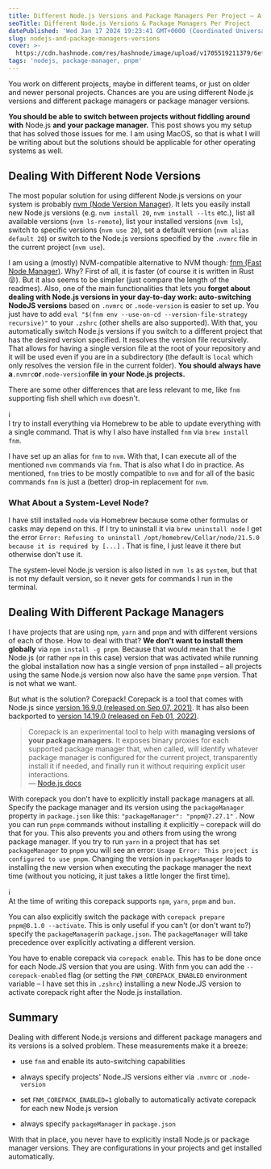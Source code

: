 ```yaml
---
title: Different Node.js Versions and Package Managers Per Project – A Solved Problem
seoTitle: Different Node.js Versions & Package Managers Per Project
datePublished: 'Wed Jan 17 2024 19:23:41 GMT+0000 (Coordinated Universal Time)'
slug: nodejs-and-package-managers-versions
cover: >-
  https://cdn.hashnode.com/res/hashnode/image/upload/v1705519211379/6efceea6-04fe-4e65-b0a9-886d3215dfde.png
tags: 'nodejs, package-manager, pnpm'
---
```


You work on different projects, maybe in different teams, or just on older and newer personal projects. Chances are you are using different Node.js versions and different package managers or package manager versions.

**You should be able to switch between projects without fiddling around with** Node.js **and your package manager.** This post shows you my setup that has solved those issues for me. I am using MacOS, so that is what I will be writing about but the solutions should be applicable for other operating systems as well.

## Dealing With Different Node Versions

The most popular solution for using different Node.js versions on your system is probably [nvm (Node Version Manager)](https://github.com/nvm-sh/nvm). It lets you easily install new Node.js versions (e.g. `nvm install 20`, `nvm install --lts` etc.), list all available versions (`nvm ls-remote`), list your installed versions (`nvm ls`), switch to specific versions (`nvm use 20`), set a default version (`nvm alias default 20`) or switch to the Node.js versions specified by the `.nvmrc` file in the current project (`nvm use`).

I am using a (mostly) NVM-compatible alternative to NVM though: [fnm (Fast Node Manager)](https://github.com/Schniz/fnm). Why? First of all, it is faster (of course it is written in Rust 😝). But it also seems to be simpler (just compare the length of the readmes). Also, one of the main functionalities that lets you **forget about dealing with Node.js versions in your day-to-day work: auto-switching NodeJS versions** based on `.nvmrc` or `.node-version` is easier to set up. You just have to add `eval "$(fnm env --use-on-cd --version-file-strategy recursive)"` to your `.zshrc` (other shells are also supported). With that, you automatically switch Node.js versions if you switch to a different project that has the desired version specified. It resolves the version file recursively. That allows for having a single version file at the root of your repository and it will be used even if you are in a subdirectory (the default is `local` which only resolves the version file in the current folder). **You should always have a**`.nvmrc`**or**`.node-version`**file in your Node.js projects.**

There are some other differences that are less relevant to me, like `fnm` supporting fish shell which `nvm` doesn't.

<div data-node-type="callout">
<div data-node-type="callout-emoji">ℹ</div>
<div data-node-type="callout-text">I try to install everything via Homebrew to be able to update everything with a single command. That is why I also have installed <code>fnm</code> via <code>brew install fnm</code>.</div>
</div>

I have set up an alias for `fnm` to `nvm`. With that, I can execute all of the mentioned `nvm` commands via `fnm`. That is also what I do in practice. As mentioned, `fnm` tries to be mostly compatible to `nvm` and for all of the basic commands `fnm` is just a (better) drop-in replacement for `nvm`.

### What About a System-Level Node?

I have still installed `node` via Homebrew because some other formulas or casks may depend on this. If I try to uninstall it via `brew uninstall node` I get the error `Error: Refusing to uninstall /opt/homebrew/Cellar/node/21.5.0 because it is required by [...]` . That is fine, I just leave it there but otherwise don't use it.

The system-level Node.js version is also listed in `nvm ls` as `system`, but that is not my default version, so it never gets for commands I run in the terminal.

## Dealing With Different Package Managers

I have projects that are using `npm`, `yarn` and `pnpm` and with different versions of each of those. How to deal with that? **We don't want to install them globally** via `npm install -g pnpm`. Because that would mean that the Node.js (or rather `npm` in this case) version that was activated while running the global installation now has a single version of `pnpm` installed – all projects using the same Node.js version now also have the same `pnpm` version. That is not what we want.

But what is the solution? Corepack! Corepack is a tool that comes with Node.js since [version 16.9.0 (released on Sep 07, 2021)](https://nodejs.org/en/blog/release/v16.9.0#corepack). It has also been backported to [version 14.19.0 (released on Feb 01, 2022)](https://nodejs.org/en/blog/release/v14.19.0).

> Corepack is an experimental tool to help with **managing versions of your package managers**. It exposes binary proxies for each supported package manager that, when called, will identify whatever package manager is configured for the current project, transparently install it if needed, and finally run it without requiring explicit user interactions.  
> — [Node.js docs](https://nodejs.org/api/corepack.html#corepack)

With corepack you don't have to explicitly install package managers at all. Specify the package manager and its version using the `packageManager` property in `package.json` like this: `"packageManager": "pnpm@7.27.1"` . Now you can run `pnpm` commands without installing it explicitly – corepack will do that for you. This also prevents you and others from using the wrong package manager. If you try to run `yarn` in a project that has set `packageManager` to `pnpm` you will see an error: `Usage Error: This project is configured to use pnpm`. Changing the version in `packageManager` leads to installing the new version when executing the package manager the next time (without you noticing, it just takes a little longer the first time).

<div data-node-type="callout">
<div data-node-type="callout-emoji">ℹ</div>
<div data-node-type="callout-text">At the time of writing this corepack supports <code>npm</code>, <code>yarn</code>, <code>pnpm</code> and <code>bun</code>.</div>
</div>

You can also explicitly switch the package with `corepack prepare pnpm@8.1.0 --activate`. This is only useful if you can't (or don't want to?) specify the `packageManager`in `package.json`. The `packageManager` will take precedence over explicitly activating a different version.

You have to enable corepack via `corepack enable`. This has to be done once for each Node.JS version that you are using. With fnm you can add the `--corepack-enabled` flag (or setting the `FNM_COREPACK_ENABLED` environment variable – I have set this in `.zshrc`) installing a new Node.JS version to activate corepack right after the Node.js installation.

## Summary

Dealing with different Node.js versions and different package managers and its versions is a solved problem. These measurements make it a breeze:

* use `fnm` and enable its auto-switching capabilities
    
* always specify projects' Node.JS versions either via `.nvmrc` or `.node-version`
    
* set `FNM_COREPACK_ENABLED=1` globally to automatically activate corepack for each new Node.js version
    
* always specify `packageManager` in `package.json`
    

With that in place, you never have to explicitly install Node.js or package manager versions. They are configurations in your projects and get installed automatically.
